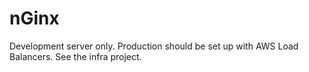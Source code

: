 # nGinx
Development server only. Production should be set up with AWS Load Balancers. See the infra project.